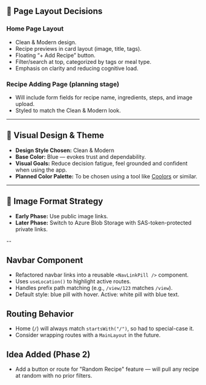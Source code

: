 ﻿## 🧩 Page Layout Decisions

### Home Page Layout
- Clean & Modern design.
- Recipe previews in card layout (image, title, tags).
- Floating “+ Add Recipe” button.
- Filter/search at top, categorized by tags or meal type.
- Emphasis on clarity and reducing cognitive load.

### Recipe Adding Page (planning stage)
- Will include form fields for recipe name, ingredients, steps, and image upload.
- Styled to match the Clean & Modern look.

---

## 🎨 Visual Design & Theme

- **Design Style Chosen:** Clean & Modern
- **Base Color:** Blue — evokes trust and dependability.
- **Visual Goals:** Reduce decision fatigue, feel grounded and confident when using the app.
- **Planned Color Palette:** To be chosen using a tool like [Coolors](https://coolors.co/) or similar.

---

## 🔗 Image Format Strategy

- **Early Phase:** Use public image links.
- **Later Phase:** Switch to Azure Blob Storage with SAS-token-protected private links.

--

## Navbar Component
- Refactored navbar links into a reusable `<NavLinkPill />` component.
- Uses `useLocation()` to highlight active routes.
- Handles prefix path matching (e.g., `/view/123` matches `/view`).
- Default style: blue pill with hover. Active: white pill with blue text.

## Routing Behavior
- Home (`/`) will always match `startsWith("/")`, so had to special-case it.
- Consider wrapping routes with a `MainLayout` in the future.

## Idea Added (Phase 2)
- Add a button or route for "Random Recipe" feature — will pull any recipe at random with no prior filters.
